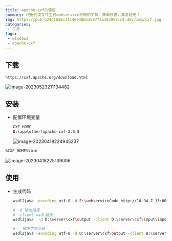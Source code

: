 ```yaml
---
title: apache-cxf的使用
summary: 根据约束文件生成webservice代码的工具，简单快捷，非常好用！
img: https://pub-b24cf0a8c1f14e9386435977aa464959.r2.dev/img/cxf.jpg
categories:
 - 工具
tags:
 - windows
 - apache-cxf
---
```


## 下载

```http
https://cxf.apache.org/download.html
```

![image-20230523211134482](https://pub-b24cf0a8c1f14e9386435977aa464959.r2.dev/img/20230523211136.png)

## 安装

- 配置环境变量

  ```txt
  CXF_HOME
  D:\app\other\apache-cxf-3.5.5
  ```

  ![image-20230418224945237](https://pub-b24cf0a8c1f14e9386435977aa464959.r2.dev/img/image-20230418224945237.png)

```txt
%CXF_HOME%\bin
```



![image-20230418225139006](https://pub-b24cf0a8c1f14e9386435977aa464959.r2.dev/img/image-20230418225139006.png)

## 使用

- 生成代码

  ```sh
  wsdl2java -encoding utf-8 -d E:\webserviceCode http://10.94.7.13:8080/cross/htj_2crs2_ws27/cross?wsdl
  ```

  ```sh
  # -d 输出路径
  # -client wsdl路径
  wsdl2java  -d D:\server\cxf\output -client D:\server\cxf\input\importPOViewSrv.wsdl
  
  # - 解决中文乱码
  wsdl2java -encoding utf-8 -d D:\server\cxf\output -client D:\server\cxf\input\OSB_SSCM_ZX_HQ_ImportOrderUpdateOrCancelSrv.wsdl
  ```

  

